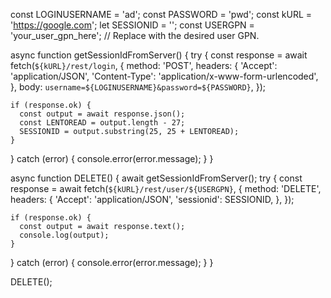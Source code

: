 const LOGINUSERNAME = 'ad';
const PASSWORD = 'pwd';
const kURL = 'https://google.com';
let SESSIONID = '';
const USERGPN = 'your_user_gpn_here'; // Replace with the desired user GPN.

async function getSessionIdFromServer() {
  try {
    const response = await fetch(`${kURL}/rest/login`, {
      method: 'POST',
      headers: {
        'Accept': 'application/JSON',
        'Content-Type': 'application/x-www-form-urlencoded',
      },
      body: `username=${LOGINUSERNAME}&password=${PASSWORD}`,
    });

    if (response.ok) {
      const output = await response.json();
      const LENTOREAD = output.length - 27;
      SESSIONID = output.substring(25, 25 + LENTOREAD);
    }
  } catch (error) {
    console.error(error.message);
  }
}

async function DELETE() {
  await getSessionIdFromServer();
  try {
    const response = await fetch(`${kURL}/rest/user/${USERGPN}`, {
      method: 'DELETE',
      headers: {
        'Accept': 'application/JSON',
        'sessionid': SESSIONID,
      },
    });

    if (response.ok) {
      const output = await response.text();
      console.log(output);
    }
  } catch (error) {
    console.error(error.message);
  }
}

DELETE();
